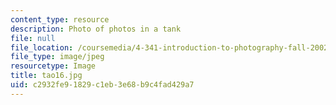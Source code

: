 ```yaml
---
content_type: resource
description: Photo of photos in a tank
file: null
file_location: /coursemedia/4-341-introduction-to-photography-fall-2002/c2932fe91829c1eb3e68b9c4fad429a7_tao16.jpg
file_type: image/jpeg
resourcetype: Image
title: tao16.jpg
uid: c2932fe9-1829-c1eb-3e68-b9c4fad429a7
---
```

